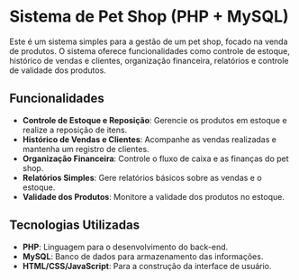 # Sistema de Pet Shop (PHP + MySQL)

Este é um sistema simples para a gestão de um pet shop, focado na venda de produtos. O sistema oferece funcionalidades como controle de estoque, histórico de vendas e clientes, organização financeira, relatórios e controle de validade dos produtos.

## Funcionalidades

- **Controle de Estoque e Reposição**: Gerencie os produtos em estoque e realize a reposição de itens.
- **Histórico de Vendas e Clientes**: Acompanhe as vendas realizadas e mantenha um registro de clientes.
- **Organização Financeira**: Controle o fluxo de caixa e as finanças do pet shop.
- **Relatórios Simples**: Gere relatórios básicos sobre as vendas e o estoque.
- **Validade dos Produtos**: Monitore a validade dos produtos no estoque.

## Tecnologias Utilizadas

- **PHP**: Linguagem para o desenvolvimento do back-end.
- **MySQL**: Banco de dados para armazenamento das informações.
- **HTML/CSS/JavaScript**: Para a construção da interface de usuário.